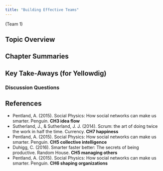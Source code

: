 ```yaml
---
title: "Building Effective Teams"
---
```


(Team 1) 

## Topic Overview


## Chapter Summaries


## Key Take-Aways (for Yellowdig)

### Discussion Questions



## References

* Pentland, A. (2015). Social Physics: How social networks can make us smarter. Penguin. **CH3 idea flow**  
* Sutherland, J., & Sutherland, J. J. (2014). Scrum: the art of doing twice the work in half the time. Currency. **CH7 happiness**  
* Pentland, A. (2015). Social Physics: How social networks can make us smarter. Penguin. **CH5 collective intelligence**  
* Duhigg, C. (2016). Smarter faster better: The secrets of being productive. Random House. **CH5 managing others**  
* Pentland, A. (2015). Social Physics: How social networks can make us smarter. Penguin. **CH6 shaping organizations**  


